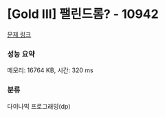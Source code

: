 # [Gold III] 팰린드롬? - 10942 

[문제 링크](https://www.acmicpc.net/problem/10942) 

### 성능 요약

메모리: 16764 KB, 시간: 320 ms

### 분류

다이나믹 프로그래밍(dp)

